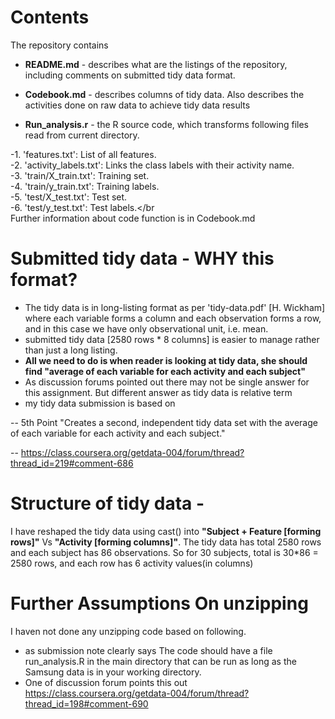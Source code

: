# Contents</br>
The repository contains </br>

- **README.md** - describes what are the listings of the repository, including comments on submitted tidy data format.</br>

- **Codebook.md** - describes columns of tidy data.  Also describes the activities done on raw data to achieve tidy data results</br>

- **Run_analysis.r** - the R source code, which transforms following files read from current directory. 

-1. 'features.txt': List of all features.</br>
-2. 'activity_labels.txt': Links the class labels with their activity name.</br>
-3. 'train/X_train.txt': Training set.</br>
-4. 'train/y_train.txt': Training labels.</br>
-5. 'test/X_test.txt': Test set.</br>
-6. 'test/y_test.txt': Test labels.</br
</br> 
Further information about code function is in Codebook.md</br>

# Submitted tidy data - WHY this format?
- The tidy data is in long-listing format as per 'tidy-data.pdf' [H. Wickham] where each variable forms a column and each observation forms a row, and in this case we have only observational unit, i.e. mean.
- submitted tidy data [2580 rows * 8 columns] is easier to manage rather than just a long listing.
- **All we need to do is when reader is looking at tidy data, she should find "average of each variable for each activity and each subject"**
- As discussion forums pointed out there  may not be single answer for this assignment.  But different answer as tidy data is relative term
- my tidy data submission is based on

-- 5th Point "Creates a second, independent tidy data set with the average of each variable for each activity and each subject." 

-- https://class.coursera.org/getdata-004/forum/thread?thread_id=219#comment-686

# Structure of tidy data -
I have reshaped the tidy data using cast() into 
**"Subject + Feature [forming rows]"** Vs **"Activity [forming columns]"**.
The tidy data has total 2580 rows and each subject has 86 observations.  So for 30 subjects, total is 30*86 = 2580 rows, and each row has 6 activity values(in columns)

# Further Assumptions On unzipping
I haven not done any unzipping code based on following.
- as submission note clearly says
The code should have a file run_analysis.R in the main directory that can be run as long as the Samsung data is in your working directory.
- One of discussion forum points this out
https://class.coursera.org/getdata-004/forum/thread?thread_id=198#comment-690

